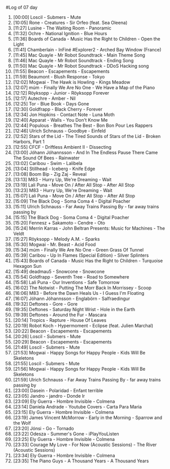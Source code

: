 #Log of 07 day

1. [00:00] Loscil - Submers - Mute
1. [10:05] Rone - Creatures - Sir Orfeo (feat. Sea Oleena)
1. [11:27] Lusine - The Waiting Room - Panoramic
1. [11:32] Ochre - National Ignition - Blue Hours
1. [11:36] Boards of Canada - Music Has the Right to Children - Open the Light
1. [11:41] Chamberlain - InFiné #Explorer2 - Arched Bay Window (France)
1. [11:45] Mac Quayle - Mr Robot Soundtrack - Main Theme Song
1. [11:46] Mac Quayle - Mr Robot Soundtrack - Ending Song
1. [11:50] Mac Quayle - Mr Robot Soundtrack - DDoS Hacking song
1. [11:55] Beacon - Escapements - Escapements
1. [11:59] Beaumont - Blush Response - Tokyo
1. [12:02] Mogwai - The Hawk is Howling - Kings Meadow
1. [12:07] múm - Finally We Are No One - We Have a Map of the Piano
1. [12:12] Röyksopp - Junior - Röyksopp Forever
1. [12:17] Autechre - Amber - Nil
1. [12:25] Tor - Blue Book - Days Gone
1. [12:30] Goldfrapp - Black Cherry - Forever
1. [12:34] Jon Hopkins - Contact Note - Luna Moth
1. [12:40] Apparat - Walls - You Don't Know Me
1. [12:44] Populous - Breathes The Best - Bon Bon Pour Les Rappers
1. [12:46] Ulrich Schnauss - Goodbye - Einfeld
1. [12:52] Stars of the Lid - The Tired Sounds of Stars of the Lid - Broken Harbors, Part 1
1. [12:55] CFCF - Driftless Ambient II - Dissecting
1. [13:00] Jóhann Jóhannsson - And In The Endless Pause There Came The Sound Of Bees - Rainwater
1. [13:02] Caribou - Swim - Lalibela
1. [13:04] Stillhead - Iceberg - Knife Edge
1. [13:08] Boom Bip - Zig Zaj - Reveal
1. [13:13] M83 - Hurry Up, We're Dreaming - Wait
1. [13:19] Lali Puna - Move On / After All Stop - After All Stop
1. [13:23] M83 - Hurry Up, We're Dreaming - Wait
1. [15:07] Lali Puna - Move On / After All Stop - After All Stop
1. [15:09] The Black Dog - Soma Coma 4 - Digital Poacher
1. [15:11] Ulrich Schnauss - Far Away Trains Passing By - far away trains passing by
1. [15:15] The Black Dog - Soma Coma 4 - Digital Poacher
1. [15:20] Fennesz + Sakamoto - Cendre - Oto
1. [15:24] Merrin Karras - John Beltran Presents: Music for Machines - The Veldt
1. [15:27] Röyksopp - Melody A.M. - Sparks
1. [15:30] Mogwai - Mr. Beast - Acid Food
1. [15:34] múm - Finally We Are No One - Green Grass Of Tunnel
1. [15:39] Caribou - Up In Flames (Special Edition) - Silver Splinters
1. [15:43] Boards of Canada - Music Has the Right to Children - Turquoise Hexagon Sun
1. [15:49] deadmau5 - Snowcone - Snowcone
1. [15:54] Goldfrapp - Seventh Tree - Road to Somewhere
1. [15:58] Lali Puna - Our Inventions - Safe Tomorrow
1. [16:02] The Notwist - Putting The Morr Back In Morrissey - Scoop
1. [16:06] M83 - Before the Dawn Heals Us - I Guess I'm Floating
1. [16:07] Jóhann Jóhannsson - Englabörn - Salfraedingur
1. [19:32] Deftones - Gore - Gore
1. [19:35] Deftones - Saturday Night Wrist - Hole in the Earth
1. [19:39] Deftones - Around the Fur - Mascara
1. [20:14] Tropics - Rapture - House Of Leaves
1. [20:19] Robot Koch - Hypermoment - Eclipse (feat. Julien Marchal)
1. [20:22] Beacon - Escapements - Escapements
1. [20:26] Loscil - Submers - Mute
1. [20:29] Beacon - Escapements - Escapements
1. [21:49] Loscil - Submers - Mute
1. [21:53] Mogwai - Happy Songs for Happy People - Kids Will Be Skeletons
1. [21:55] Loscil - Submers - Mute
1. [21:56] Mogwai - Happy Songs for Happy People - Kids Will Be Skeletons
1. [21:59] Ulrich Schnauss - Far Away Trains Passing By - far away trains passing by
1. [23:00] Dasein - Polaridad - Enfant terrible
1. [23:05] Jandro - jandro - Donde Ir
1. [23:09] Ely Guerra - Hombre Invisible - Colmena
1. [23:14] Daniela Andrade - Youtube Covers - Carta Para Maria
1. [23:15] Ely Guerra - Hombre Invisible - Colmena
1. [23:19] James Vincent McMorrow - Early in the Morning - Sparrow and the Wolf
1. [23:20] Jónsi - Go - Tornado
1. [23:22] Odesza - Summer's Gone - iPlayYouListen
1. [23:25] Ely Guerra - Hombre Invisible - Colmena
1. [23:33] Courage My Love - For Now (Acoustic Sessions) - The River (Acoustic Sessions)
1. [23:34] Ely Guerra - Hombre Invisible - Colmena
1. [23:35] The Piano Guys - A Thousand Years - A Thousand Years
